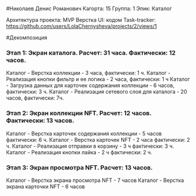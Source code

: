 #Николаев Денис Романович
Кагорта: 15
Группа: 1
Эпик: Каталог

Архитектура проекта: MVP
Верстка UI: кодом
Task-tracker: https://github.com/users/LolaChernysheva/projects/2/views/1

#Декомпозиция 

### Этап 1: Экран каталога. Расчет: 31 часа. Фактически: 12 часов.
Каталог - Верстка коллекции  - 3 часа, фактически: 1 ч.
Каталог - Реализация кнопки фильтр и ее логика - 2 часа, фактически: 1 ч
Каталог - Загрузка данных для карточек содержания коллекции - 6 часов, фактически: 3 ч.
Каталог - Реализация сетевого слоя для каталога - 20 часов, фактически: 7ч.

### Этап 2: Экран коллекции NFT. Расчет: 12 часов. Фактически: 13 часов.
Каталог - Верстка карточек содержания коллекции - 5 часов фактически: 6 ч.
Каталог - Верстка карточек NFT - 2 часа фактически: 2 ч.
Каталог - Реализация отправки в корзину - 3 ч фактически: 3 ч.
Каталог - Реализация кнопки лайка - 2 ч фактически: 2 ч.

### Этап 3: Экран просмотра NFT. Расчет: 13 часов.
Каталог - Верстка экрана просмотра NFT - 7 часов
Каталог - Верстка экрана карточки NFT - 6 часов 
